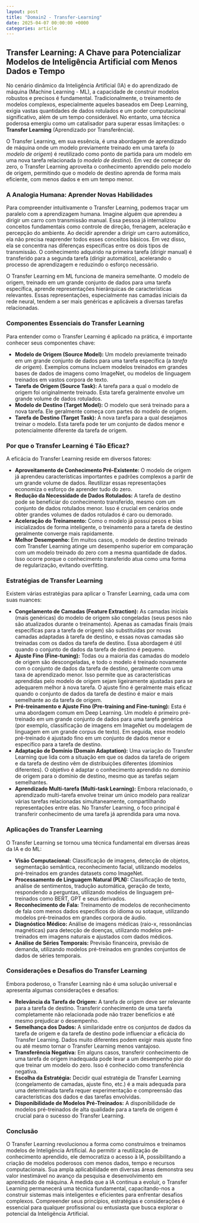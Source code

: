 ```yaml
---
layout: post
title: "Domain2 - Transfer-Learning"
date: 2025-04-07 00:00:00 +0000
categories: article
---
```


## Transfer Learning: A Chave para Potencializar Modelos de Inteligência Artificial com Menos Dados e Tempo

No cenário dinâmico da Inteligência Artificial (IA) e do aprendizado de máquina (Machine Learning - ML), a capacidade de construir modelos robustos e precisos é fundamental. Tradicionalmente, o treinamento de modelos complexos, especialmente aqueles baseados em Deep Learning, exigia vastas quantidades de dados rotulados e um poder computacional significativo, além de um tempo considerável. No entanto, uma técnica poderosa emergiu como um catalisador para superar essas limitações: o **Transfer Learning** (Aprendizado por Transferência).

O Transfer Learning, em sua essência, é uma abordagem de aprendizado de máquina onde um modelo previamente treinado em uma tarefa (o *modelo de origem*) é reutilizado como ponto de partida para um modelo em uma nova tarefa relacionada (o *modelo de destino*). Em vez de começar do zero, o Transfer Learning aproveita o conhecimento aprendido pelo modelo de origem, permitindo que o modelo de destino aprenda de forma mais eficiente, com menos dados e em um tempo menor.

### A Analogia Humana: Aprender Novas Habilidades

Para compreender intuitivamente o Transfer Learning, podemos traçar um paralelo com a aprendizagem humana. Imagine alguém que aprendeu a dirigir um carro com transmissão manual. Essa pessoa já internalizou conceitos fundamentais como controle de direção, frenagem, aceleração e percepção do ambiente. Ao decidir aprender a dirigir um carro automático, ela não precisa reaprender todos esses conceitos básicos. Em vez disso, ela se concentra nas diferenças específicas entre os dois tipos de transmissão. O conhecimento adquirido na primeira tarefa (dirigir manual) é transferido para a segunda tarefa (dirigir automático), acelerando o processo de aprendizagem e reduzindo o esforço necessário.

O Transfer Learning em ML funciona de maneira semelhante. O modelo de origem, treinado em um grande conjunto de dados para uma tarefa específica, aprende representações hierárquicas de características relevantes. Essas representações, especialmente nas camadas iniciais da rede neural, tendem a ser mais genéricas e aplicáveis a diversas tarefas relacionadas.

### Componentes Essenciais do Transfer Learning

Para entender como o Transfer Learning é aplicado na prática, é importante conhecer seus componentes chave:

*   **Modelo de Origem (Source Model):** Um modelo previamente treinado em um grande conjunto de dados para uma tarefa específica (a *tarefa de origem*). Exemplos comuns incluem modelos treinados em grandes bases de dados de imagens como ImageNet, ou modelos de linguagem treinados em vastos corpora de texto.
*   **Tarefa de Origem (Source Task):** A tarefa para a qual o modelo de origem foi originalmente treinado. Esta tarefa geralmente envolve um grande volume de dados rotulados.
*   **Modelo de Destino (Target Model):** O modelo que será treinado para a nova tarefa. Ele geralmente começa com partes do modelo de origem.
*   **Tarefa de Destino (Target Task):** A nova tarefa para a qual desejamos treinar o modelo. Esta tarefa pode ter um conjunto de dados menor e potencialmente diferente da tarefa de origem.

### Por que o Transfer Learning é Tão Eficaz?

A eficácia do Transfer Learning reside em diversos fatores:

*   **Aproveitamento de Conhecimento Pré-Existente:** O modelo de origem já aprendeu características importantes e padrões complexos a partir de um grande volume de dados. Reutilizar essas representações economiza o esforço de aprender tudo do zero.
*   **Redução da Necessidade de Dados Rotulados:** A tarefa de destino pode se beneficiar do conhecimento transferido, mesmo com um conjunto de dados rotulados menor. Isso é crucial em cenários onde obter grandes volumes de dados rotulados é caro ou demorado.
*   **Aceleração do Treinamento:** Como o modelo já possui pesos e bias inicializados de forma inteligente, o treinamento para a tarefa de destino geralmente converge mais rapidamente.
*   **Melhor Desempenho:** Em muitos casos, o modelo de destino treinado com Transfer Learning atinge um desempenho superior em comparação com um modelo treinado do zero com a mesma quantidade de dados. Isso ocorre porque o conhecimento transferido atua como uma forma de regularização, evitando overfitting.

### Estratégias de Transfer Learning

Existem várias estratégias para aplicar o Transfer Learning, cada uma com suas nuances:

*   **Congelamento de Camadas (Feature Extraction):** As camadas iniciais (mais genéricas) do modelo de origem são congeladas (seus pesos não são atualizados durante o treinamento). Apenas as camadas finais (mais específicas para a tarefa de origem) são substituídas por novas camadas adaptadas à tarefa de destino, e essas novas camadas são treinadas com os dados da tarefa de destino. Essa abordagem é útil quando o conjunto de dados da tarefa de destino é pequeno.
*   **Ajuste Fino (Fine-tuning):** Todas ou a maioria das camadas do modelo de origem são descongeladas, e todo o modelo é treinado novamente com o conjunto de dados da tarefa de destino, geralmente com uma taxa de aprendizado menor. Isso permite que as características aprendidas pelo modelo de origem sejam ligeiramente ajustadas para se adequarem melhor à nova tarefa. O ajuste fino é geralmente mais eficaz quando o conjunto de dados da tarefa de destino é maior e mais semelhante ao da tarefa de origem.
*   **Pré-treinamento e Ajuste Fino (Pre-training and Fine-tuning):** Esta é uma abordagem comum em Deep Learning. Um modelo é primeiro pré-treinado em um grande conjunto de dados para uma tarefa genérica (por exemplo, classificação de imagens em ImageNet ou modelagem de linguagem em um grande corpus de texto). Em seguida, esse modelo pré-treinado é ajustado fino em um conjunto de dados menor e específico para a tarefa de destino.
*   **Adaptação de Domínio (Domain Adaptation):** Uma variação do Transfer Learning que lida com a situação em que os dados da tarefa de origem e da tarefa de destino vêm de distribuições diferentes (domínios diferentes). O objetivo é adaptar o conhecimento aprendido no domínio de origem para o domínio de destino, mesmo que as tarefas sejam semelhantes.
*   **Aprendizado Multi-tarefa (Multi-task Learning):** Embora relacionado, o aprendizado multi-tarefa envolve treinar um único modelo para realizar várias tarefas relacionadas simultaneamente, compartilhando representações entre elas. No Transfer Learning, o foco principal é transferir conhecimento de uma tarefa já aprendida para uma nova.

### Aplicações do Transfer Learning

O Transfer Learning se tornou uma técnica fundamental em diversas áreas da IA e do ML:

*   **Visão Computacional:** Classificação de imagens, detecção de objetos, segmentação semântica, reconhecimento facial, utilizando modelos pré-treinados em grandes datasets como ImageNet.
*   **Processamento de Linguagem Natural (PLN):** Classificação de texto, análise de sentimentos, tradução automática, geração de texto, respondendo a perguntas, utilizando modelos de linguagem pré-treinados como BERT, GPT e seus derivados.
*   **Reconhecimento de Fala:** Treinamento de modelos de reconhecimento de fala com menos dados específicos do idioma ou sotaque, utilizando modelos pré-treinados em grandes corpora de áudio.
*   **Diagnóstico Médico:** Análise de imagens médicas (raio-x, ressonâncias magnéticas) para detecção de doenças, utilizando modelos pré-treinados em imagens naturais e ajustados com dados médicos.
*   **Análise de Séries Temporais:** Previsão financeira, previsão de demanda, utilizando modelos pré-treinados em grandes conjuntos de dados de séries temporais.

### Considerações e Desafios do Transfer Learning

Embora poderoso, o Transfer Learning não é uma solução universal e apresenta algumas considerações e desafios:

*   **Relevância da Tarefa de Origem:** A tarefa de origem deve ser relevante para a tarefa de destino. Transferir conhecimento de uma tarefa completamente não relacionada pode não trazer benefícios e até mesmo prejudicar o desempenho.
*   **Semelhança dos Dados:** A similaridade entre os conjuntos de dados da tarefa de origem e da tarefa de destino pode influenciar a eficácia do Transfer Learning. Dados muito diferentes podem exigir mais ajuste fino ou até mesmo tornar o Transfer Learning menos vantajoso.
*   **Transferência Negativa:** Em alguns casos, transferir conhecimento de uma tarefa de origem inadequada pode levar a um desempenho pior do que treinar um modelo do zero. Isso é conhecido como transferência negativa.
*   **Escolha da Estratégia:** Decidir qual estratégia de Transfer Learning (congelamento de camadas, ajuste fino, etc.) é a mais adequada para uma determinada tarefa requer experimentação e compreensão das características dos dados e das tarefas envolvidas.
*   **Disponibilidade de Modelos Pré-Treinados:** A disponibilidade de modelos pré-treinados de alta qualidade para a tarefa de origem é crucial para o sucesso do Transfer Learning.

### Conclusão

O Transfer Learning revolucionou a forma como construímos e treinamos modelos de Inteligência Artificial. Ao permitir a reutilização de conhecimento aprendido, ele democratiza o acesso à IA, possibilitando a criação de modelos poderosos com menos dados, tempo e recursos computacionais. Sua ampla aplicabilidade em diversas áreas demonstra seu valor inestimável no avanço da pesquisa e desenvolvimento em aprendizado de máquina. À medida que a IA continua a evoluir, o Transfer Learning permanecerá uma técnica fundamental, capacitando-nos a construir sistemas mais inteligentes e eficientes para enfrentar desafios complexos. Compreender seus princípios, estratégias e considerações é essencial para qualquer profissional ou entusiasta que busca explorar o potencial da Inteligência Artificial.